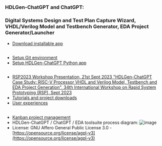 
## 
### HDLGen-ChatGPT and ChatGPT: 
### Digital Systems Design and Test Plan Capture Wizard, VHDL/Verilog Model and Testbench Generator, EDA Project Generator/Launcher
* [Download installable app](https://github.com/fearghal1/HDLGen-ChatGPT/releases/tag/v1.0.0)
##
* [Setup Git environment](https://vicicourse.s3.eu-west-1.amazonaws.com/HDLGen/Setup+Python+and+Git+Environment.pdf)
* [Setup HDLGen-ChatGPT Python app](https://vicicourse.s3.eu-west-1.amazonaws.com/HDLGen/HDLGen-ChatGPT+application+setup+in+Python+and+Git+environment.pdf)
##
* [RSP2023 Workshop Presentation, 21st Sept 2023 "HDLGen-ChatGPT Case Study: RISC-V Processor VHDL and Verilog Model, Testbench and EDA Project Generation", 34th International Workshop on Rapid System Prototyping (RSP), Sept 2023](https://vicicourse.s3.eu-west-1.amazonaws.com/HDLGen/RSP2023/RSP2023_presentation_RSP2023+HDLGen-ChatGPT+Case+Study+-+RISC-V+Processor+VHDL+and+Verilog+Model%2C+Testbench+and+EDA+Project+Generation.pdf)
* [Tutorials and project downloads](https://vicicourse.s3.eu-west-1.amazonaws.com/HDLGen/videos/HDLGen-ChatGPT+demos.pdf)
* [User experiences](https://vicicourse.s3.eu-west-1.amazonaws.com/HDLGen/RSP2023/Early+user+feedback+(16+users)+To+John+Patrick.pdf)
##
* [Kanban project management](https://github.com/orgs/HDLGen-ChatGPT/projects/3/views/1)
* HDLGen-ChatGPT / ChatGPT / EDA toolsuite process diagram:
![image](https://vicicourse.s3.eu-west-1.amazonaws.com/HDLGen/HDLGen_ChatGPT_DetailedProcessDiagram.png)
* License: GNU Affero General Public License 3.0 - [https://opensource.org/license/agpl-v3](https://opensource.org/license/agpl-v3)

